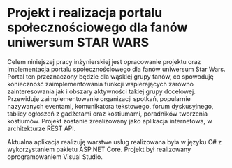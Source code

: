 # Projekt i realizacja portalu społecznościowego dla fanów uniwersum STAR WARS
Celem niniejszej pracy inżynierskiej jest opracowanie projektu oraz implementacja portalu społecznościowego dla fanów uniwersum Star Wars. Portal ten przeznaczony będzie dla wąskiej grupy fanów, co spowoduję konieczność zaimplementowania funkcji wspierających zarówno zainteresowania jak i obszary aktywności takiej grupy docelowej. Przewiduję zaimplementowanie organizacji spotkań, popularnie nazywanych eventami, komunikatora tekstowego, forum dyskusyjnego, tablicy ogłoszeń z gadżetami oraz kostiumami, poradników tworzenia kostiumów. Projekt zostanie zrealizowany jako aplikacja internetowa, w architekturze REST API.

Aktualna aplikacja realizuję warstwe usług realizowana była w języku C# z wykorzystaniem pakietu ASP.NET Core. Projekt był realizowany oprogramowaniem Visual Studio.